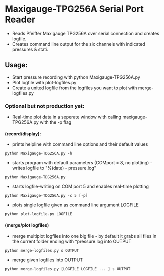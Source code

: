  # Maxigauge-TPG256A Serial Port Reader
* Reads Pfeiffer Maxigauge TPG256A over serial connection and creates logfile.
* Creates command line output for the six channels with indicated pressures & stati.

## Usage:
* Start pressure recording with python Maxigauge-TPG256A.py 
* Plot logfile with plot-logfiles.py
* Create a united logfile from the logfiles you want to plot with merge-logfiles.py

### Optional but not production yet:
* Real-time plot data in a seperate window with calling maxigauge-TPG256A.py with the -p flag

#### (record/display):
* prints helpline with command line options and their default values
``` 
python Maxigauge-TDG256A.py -h 
```
* starts program with default parameters (COMport = 8, no plotting) - writes logfile to "%(date) - pressure.log"
``` 
python Maxigauge-TDG256A.py 
```
* starts logfile-writing on COM port 5 and enables real-time plotting 
``` 
python Maxigauge-TDG256A.py -c 5 [-p] 
```
* plots single logfile given as command line argument LOGFILE
``` 
python plot-logfile.py LOGFILE 
```

#### (merge/plot logfiles)
* merge multiplot logfiles into one big file - by default it grabs all files in the current folder ending with *pressure.log into OUTPUT
``` 
python merge-logfiles.py s OUTPUT 
```
* merge given logfiles into OUTPUT
```
python merge-logfiles.py [LOGFILE LOGFILE ... ] s OUTPUT 
```
